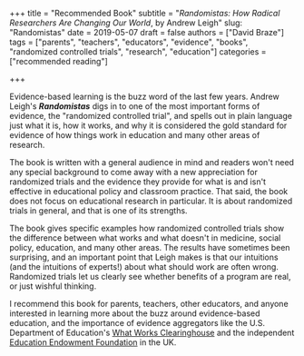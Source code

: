 +++
title = "Recommended Book"
subtitle = "*Randomistas: How Radical Researchers Are Changing Our World*, by Andrew Leigh"
slug: "Randomistas"
date = 2019-05-07
draft = false
authors = ["David Braze"]
tags = ["parents", "teachers", "educators", "evidence", "books", "randomized controlled trials", "research", "education"]
categories = ["recommended reading"]

+++

Evidence-based learning is the buzz word of the last few
years. Andrew Leigh's ***Randomistas*** digs in to one of the most
important forms of evidence, the "randomized controlled trial", and
spells out in plain language just what it is, how it works, and why
it is considered the gold standard for evidence of how things work
in education and many other areas of research.

The book is written with a general audience in mind and readers
won't need any special background to come away with a new
appreciation for randomized trials and the evidence they provide for
what is and isn't effective in educational policy and classroom
practice. That said, the book does not focus on educational research
in particular. It is about randomized trials in general, and that is
one of its strengths. 

The book gives specific examples how randomized controlled trials
show the difference between what works and what doesn't in medicine,
social policy, education, and many other areas. The results have
sometimes been surprising, and an important point that Leigh makes
is that our intuitions (and the intuitions of experts!) about what
should work are often wrong. Randomized trials let us clearly see
whether benefits of a program are real, or just wishful thinking.

I recommend this book for parents, teachers, other educators, and
anyone interested in learning more about the buzz around
evidence-based education, and the importance of evidence aggregators
like the U.S. Department of Education's
[What Works Clearinghouse](https://ies.ed.gov/ncee/wwc/) and the
independent
[Education Endowment Foundation](https://educationendowmentfoundation.org.uk/)
in the UK.
   
